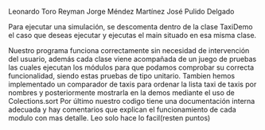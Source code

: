 Leonardo Toro Reyman
Jorge Méndez Martínez
José Pulido Delgado

Para ejecutar una simulación, se descomenta dentro de la clase TaxiDemo el caso que deseas ejecutar y ejecutas el main situado en esa misma clase.

Nuestro programa funciona correctamente sin necesidad de intervención del usuario, además cada clase viene acompañada de un juego de pruebas 
las cuales ejecutan los módulos para que podamos comprobar su correcta funcionalidad, siendo estas pruebas de tipo unitario.
Tambien hemos implementado un comparador de taxis para ordenar la lista taxi de taxis por nombres y posteriormente mostrarla en la demos mediante 
el uso de Colections.sort
Por último nuestro codigo tiene una documentación interna adecuada y hay comentarios que explican el funcionamiento de cada modulo con mas detalle.
Leo solo hace lo facil(resten puntos)
